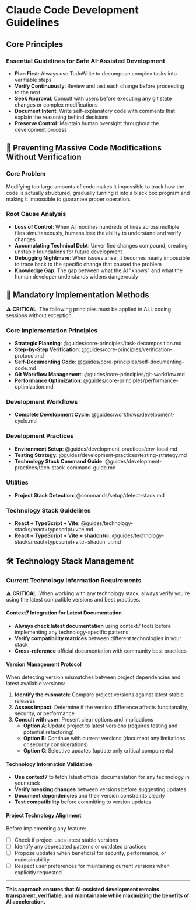 # Claude Code Development Guidelines

## Core Principles

### Essential Guidelines for Safe AI-Assisted Development
- **Plan First**: Always use TodoWrite to decompose complex tasks into verifiable steps
- **Verify Continuously**: Review and test each change before proceeding to the next
- **Seek Approval**: Consult with users before executing any git state changes or complex modifications
- **Document Intent**: Write self-explanatory code with comments that explain the reasoning behind decisions
- **Preserve Control**: Maintain human oversight throughout the development process

## 🚨 Preventing Massive Code Modifications Without Verification

### Core Problem
Modifying too large amounts of code makes it impossible to track how the code is actually structured, gradually turning it into a black box program and making it impossible to guarantee proper operation.

### Root Cause Analysis
- **Loss of Control**: When AI modifies hundreds of lines across multiple files simultaneously, humans lose the ability to understand and verify changes
- **Accumulating Technical Debt**: Unverified changes compound, creating unstable foundations for future development
- **Debugging Nightmare**: When issues arise, it becomes nearly impossible to trace back to the specific change that caused the problem
- **Knowledge Gap**: The gap between what the AI "knows" and what the human developer understands widens dangerously

## 🔧 Mandatory Implementation Methods

**⚠️ CRITICAL**: The following principles must be applied in ALL coding sessions without exception.

### Core Implementation Principles
- **Strategic Planning**: @guides/core-principles/task-decomposition.md
- **Step-by-Step Verification**: @guides/core-principles/verification-protocol.md  
- **Self-Documenting Code**: @guides/core-principles/self-documenting-code.md
- **Git Workflow Management**: @guides/core-principles/git-workflow.md
- **Performance Optimization**: @guides/core-principles/performance-optimization.md

### Development Workflows
- **Complete Development Cycle**: @guides/workflows/development-cycle.md

### Development Practices
- **Environment Setup**: @guides/development-practices/env-local.md
- **Testing Strategy**: @guides/development-practices/testing-strategy.md
- **Technology Stack Command Guide**: @guides/development-practices/tech-stack-command-guide.md

### Utilities
- **Project Stack Detection**: @commands/setup/detect-stack.md

### Technology Stack Guidelines
- **React + TypeScript + Vite**: @guides/technology-stacks/react+typescript+vite.md
- **React + TypeScript + Vite + shadcn/ui**: @guides/technology-stacks/react+typescript+vite+shadcn-ui.md

## 🛠️ Technology Stack Management

### Current Technology Information Requirements
**⚠️ CRITICAL**: When working with any technology stack, always verify you're using the latest compatible versions and best practices.

#### Context7 Integration for Latest Documentation
- **Always check latest documentation** using context7 tools before implementing any technology-specific patterns
- **Verify compatibility matrices** between different technologies in your stack
- **Cross-reference** official documentation with community best practices

#### Version Management Protocol
When detecting version mismatches between project dependencies and latest available versions:

1. **Identify the mismatch**: Compare project versions against latest stable releases
2. **Assess impact**: Determine if the version difference affects functionality, security, or performance
3. **Consult with user**: Present clear options and implications
   - **Option A**: Update project to latest versions (requires testing and potential refactoring)
   - **Option B**: Continue with current versions (document any limitations or security considerations)
   - **Option C**: Selective updates (update only critical components)

#### Technology Information Validation
- **Use context7** to fetch latest official documentation for any technology in your stack
- **Verify breaking changes** between versions before suggesting updates
- **Document dependencies** and their version constraints clearly
- **Test compatibility** before committing to version updates

#### Project Technology Alignment
Before implementing any feature:
- [ ] Check if project uses latest stable versions
- [ ] Identify any deprecated patterns or outdated practices
- [ ] Propose updates when beneficial for security, performance, or maintainability
- [ ] Respect user preferences for maintaining current versions when explicitly requested

---

**This approach ensures that AI-assisted development remains transparent, verifiable, and maintainable while maximizing the benefits of AI acceleration.**